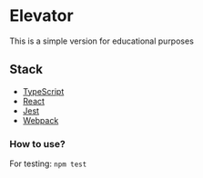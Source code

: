 
# Elevator

This is a simple version for educational purposes

## Stack

- [TypeScript](https://github.com/Microsoft/TypeScript)
- [React](https://react.com)
- [Jest](https://jestjs.io/)
- [Webpack](https://webpack.js.org/)

### How to use?

For testing: `npm test`
